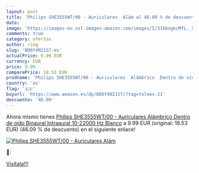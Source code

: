 ```yaml
---
layout: post
title: 'Philips SHE3555WT/00 - Auriculares  Alám al 46.09 % de descuento'
date: 
image: 'https://images-eu.ssl-images-amazon.com/images/I/316bngkcMfL._SL200_.jpg'
comments: true
category: ofertas
author: ring
slug: 'B06Y4N21S7-es'
actualPrice: 9.99 EUR
currency: EUR
price: 9.99
comparePrice: 18.53 EUR
prodname: 'Philips SHE3555WT/00 - Auriculares  Alámbrico  Dentro de oído  Binaural  Intraaural  10-22000 Hz   Blanco'
country: 'es'
flag: '🇪🇸'
buyurl: 'https://www.amazon.es/dp/B06Y4N21S7/?tag=tolees-21'
descuento: '46.09'
---
```


Ahora mismo tienes [Philips SHE3555WT/00 - Auriculares  Alámbrico  Dentro de oído  Binaural  Intraaural  10-22000 Hz   Blanco](https://www.amazon.es/dp/B06Y4N21S7/?tag=tolees-21) a 9.99 EUR (original: 18.53 EUR) (46.09 %  de descuento) en el siguiente enlace!

[![Philips SHE3555WT/00 - Auriculares  Alám](https://images-eu.ssl-images-amazon.com/images/I/316bngkcMfL._SL200_.jpg)](https://www.amazon.es/dp/B06Y4N21S7/?tag=tolees-21)

🔎:


[Visítala!!!](https://www.amazon.es/dp/B06Y4N21S7/?tag=tolees-21)
